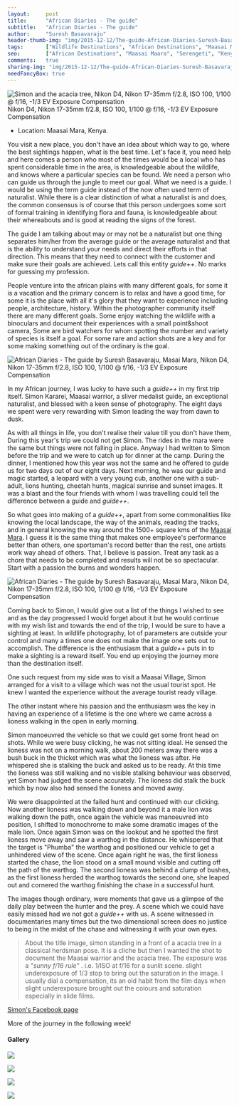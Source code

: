 ```yaml
---
layout:     post
title:      "African Diaries - The guide"
subtitle:   "African Diaries - The guide"
author:     "Suresh Basavaraju"
header-thumb-img: "img/2015-12-12/The-guide-African-Diaries-Suresh-Basavaraju-thumb.jpg"
tags:       ["Wildlife Destinations", "African Destinations", "Maasai Maara", "Tips and Tricks", "Landscape Destinations"]
seo: 		["African Destinations", "Maasai Maara", "Serengeti", "Kenya"]
comments:   true
sharing-img: "img/2015-12-12/The-guide-African-Diaries-Suresh-Basavaraju.jpg"
needFancyBox: true
---
```

<img src="{{ site.baseurl }}/img/2015-12-12/The-guide-African-Diaries-Suresh-Basavaraju.jpg"  alt="Simon and the acacia tree, Nikon D4, Nikon 17-35mm f/2.8, ISO 100, 1/100 @ f/16, -1/3 EV Exposure Compensation">

<div class="exif">Nikon D4, Nikon 17-35mm f/2.8, ISO 100, 1/100 @ f/16, -1/3 EV Exposure Compensation</div>

<p>
	<ul>
		<li>Location: Maasai Mara, Kenya.</li>
	</ul>
</p>

<p>You visit a new place, you don't have an idea about which way to go, where the best sightings
happen, what is the best time. Let's face it, you need help and here comes a person who most
of the times would be a local who has spent considerable time in the area, is knowledgeable
about the wildlife, and knows where a particular species can be found. We need a person
who can guide us through the jungle to meet our goal. What we need is a guide. I would be
using the term guide instead of the now often used term of naturalist. While there is a clear
distinction of what a naturalist is and does, the common consensus is of course that this
person undergoes some sort of formal training in identifying flora and fauna, is
knowledgeable about their whereabouts and is good at reading the signs of the forest.</p>

<p>The guide I am talking about may or may not be a naturalist but one thing separates him/her
from the average guide or the average naturalist and that is the ability to understand your
needs and direct their efforts in that direction. This means that they need to connect with
the customer and make sure their goals are achieved. Lets call this entity <em>guide++</em>. No marks
for guessing my profession.</p>

<p>People venture into the african plains with many different goals, for some it is a vacation and
the primary concern is to relax and have a good time, for some it is the place with all it's
glory that they want to experience including people, architecture, history. Within the
photographer community itself there are many different goals. Some enjoy watching the
wildlife with a binoculars and document their experiences with a small point&shoot camera,
Some are bird watchers for whom spotting the number and variety of species is itself a goal.
For some rare and action shots are a key and for some making something out of the ordinary
is the goal.</p>

<img src="{{ site.baseurl }}/img/2015-12-12/The-guide-AfricanDiaries-2.jpg"  alt="African Diaries - The guide by Suresh Basavaraju, Masai Mara, Nikon D4, Nikon 17-35mm f/2.8, ISO 100, 1/100 @ f/16, -1/3 EV Exposure Compensation">

<p>In my African journey, I was lucky to have such a <em>guide++</em> in my first trip itself. Simon
Kararei, Maasai warrior, a sliver medalist guide, an exceptional naturalist, and blessed with a
keen sense of photography. The eight days we spent were very rewarding with Simon leading
the way from dawn to dusk.</p>

<p>As with all things in life, you don't realise their value till you don't have them, During this
year's trip we could not get Simon. The rides in the mara were the same but things were not
falling in place. Anyway I had written to Simon before the trip and we were to catch up for
dinner at the camp. During the dinner, I mentioned how this year was not the same and he
offered to guide us for two days out of our eight days. Next morning, he was our guide and
magic started, a leopard with a very young cub, another one with a sub-adult, lions hunting,
cheetah hunts, magical sunrise and sunset images. It was a blast and the four friends with
whom I was travelling could tell the difference between a guide and <em>guide++</em>.</p>

<p>So what goes into making of a <em>guide++</em>, apart from some commonalities like knowing the
local landscape, the way of the animals, reading the tracks, and in general knowing the way
around the 1500+ square kms of the <a href="http://www.wilderhood.com/destination/Masai%20Mara" target="_blank">Maasai Mara</a>. I guess it is the same thing that makes one employee's performance better than others, one sportsman's record better than the rest, one artists work way ahead of others. That, I believe is passion. Treat any task as a chore that needs to be completed and results will not be so spectacular. Start with a passion the burns and wonders happen.</p>

<img src="{{ site.baseurl }}/img/2015-12-12/The-guide-AfricanDiaries-1.jpg"  alt="African Diaries - The guide by Suresh Basavaraju, Masai Mara, Nikon D4, Nikon 17-35mm f/2.8, ISO 100, 1/100 @ f/16, -1/3 EV Exposure Compensation">

<p>Coming back to Simon, I would give out a list of the things I wished to see and as the day
progressed I would forget about it but he would continue with my wish list and towards the
end of the trip, I would be sure to have a sighting at least. In wildlife photography, lot of
parameters are outside your control and many a times one does not make the image one sets
out to accomplish. The difference is the enthusiasm that a <em>guide++</em> puts in to make a sighting
is a reward itself. You end up enjoying the journey more than the destination itself.</p>

<p>One such request from my side was to visit a Maasai Village, Simon arranged for a visit to a
village which was not the usual tourist spot. He knew I wanted the experience without the
average tourist ready village.</p>

<p>The other instant where his passion and the enthusiasm was the key in having an experience
of a lifetime is the one where we came across a lioness walking in the open in early morning.</p>

<p>Simon manoeuvred the vehicle so that we could get some front head on shots. While we
were busy clicking, he was not sitting ideal. He sensed the lioness was not on a morning walk,
about 200 meters away there was a bush buck in the thicket which was what the lioness was
after. He whispered she is stalking the buck and asked us to be ready. At this time the lioness
was still walking and no visible stalking behaviour was observed, yet Simon had judged the
scene accurately. The lioness did stalk the buck which by now also had sensed the lioness and
moved away.</p>

<p>We were disappointed at the failed hunt and continued with our clicking. Now another
lioness was walking down and beyond it a male lion was walking down the path, once again
the vehicle was manoeuvred into position, I shifted to monochrome to make some dramatic
images of the male lion. Once again Simon was on the lookout and he spotted the first
lioness move away and saw a warthog in the distance. He whispered that the target is
"Phumba" the warthog and positioned our vehicle to get a unhindered view of the scene.
Once again right he was, the first lioness started the chase, the lion stood on a small mound visible and cutting off the path of the warthog. The second lioness was behind a clump of
bushes, as the first lioness herded the warthog towards the second one, she leaped out and
cornered the warthog finishing the chase in a successful hunt.</p>

<p>The images though ordinary, were moments that gave us a glimpse of the daily play between
the hunter and the prey. A scene which we could have easily missed had we not got a <em>guide++</em>
with us. A scene witnessed in documentaries many times but the two dimensional screen
does no justice to being in the midst of the chase and witnessing it with your own eyes.</p>

<blockquote>About the title image, simon standing in a front of a acacia tree in a classical herdsman pose.
It is a cliche but then I wanted the shot to document the Maasai warrior and the acacia tree.
The exposure was a <em>"sunny f/16 rule"</em> . i.e. 1/ISO at f/16 for a sunlit scene. slight underexposure
of 1/3 stop to bring out the saturation in the image. I usually dial a compensation, its an old
habit from the film days when slight underexposure brought out the colours and saturation
especially in slide films.</blockquote>

<a href="https://www.facebook.com/simon.kararei" target="_blank">Simon's Facebook page</a>

<p>More of the journey in the following week!</p>
<h4>Gallery</h4>
<div class="w-entity-images">
<a class="fancybox" rel="group" href="{{ site.baseurl }}/img/2015-12-12/The-guide-African-Diaries-Suresh-Basavaraju.jpg"> <img class="w-small-image-preview" src="{{ site.baseurl }}/img/2015-12-12/The-guide-African-Diaries-Suresh-Basavaraju.jpg"></a>

<a class="fancybox" rel="group" href="{{ site.baseurl }}/img/2015-12-12/The-guide-AfricanDiaries-1.jpg"> <img class="w-small-image-preview" src="{{ site.baseurl }}/img/2015-12-12/The-guide-AfricanDiaries-1.jpg"></a>

<a class="fancybox" rel="group" href="{{ site.baseurl }}/img/2015-12-12/The-guide-AfricanDiaries-2.jpg"> <img class="w-small-image-preview" src="{{ site.baseurl }}/img/2015-12-12/The-guide-AfricanDiaries-2.jpg"></a>

<a class="fancybox" rel="group" href="{{ site.baseurl }}/img/2015-12-12/The-guide-AfricanDiaries-3.jpg"> <img class="w-small-image-preview" src="{{ site.baseurl }}/img/2015-12-12/The-guide-AfricanDiaries-3.jpg"></a>

</div>